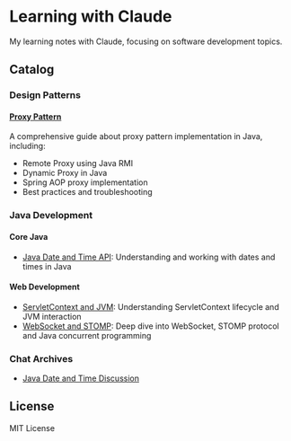 # Learning with Claude

My learning notes with Claude, focusing on software development topics.

## Catalog

### Design Patterns

#### [Proxy Pattern](./proxy-pattern/proxy-discussion.md)
A comprehensive guide about proxy pattern implementation in Java, including:
- Remote Proxy using Java RMI
- Dynamic Proxy in Java
- Spring AOP proxy implementation
- Best practices and troubleshooting

### Java Development

#### Core Java
- [Java Date and Time API](./java/2024-03-20-java-date-and-time.md): Understanding and working with dates and times in Java

#### Web Development
- [ServletContext and JVM](./java/servletcontext-and-jvm.md): Understanding ServletContext lifecycle and JVM interaction
- [WebSocket and STOMP](./websocket/websocket-and-java-programming.md): Deep dive into WebSocket, STOMP protocol and Java concurrent programming

### Chat Archives
- [Java Date and Time Discussion](./chats/2024-03-20-java-date-and-time.md)

## License

MIT License